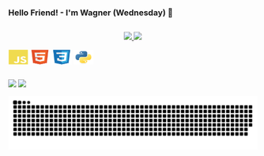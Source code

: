 ### Hello Friend! - I'm Wagner (Wednesday) 👋

##

<div align="center">
  <a href="https://github.com/wednesday-rip">
    <img height="150em" src="https://github-readme-stats.vercel.app/api?username=wednesday-rip&count_private=true&include_all_commits=true&show_icons=true&theme=dracula&hide_border=false&show_owner=true"/>
    <img height="150em" src="https://github-readme-stats.vercel.app/api/top-langs/?username=wednesday-rip&theme=dracula&hide_border=false&&layout=compact"/>
  </a>
</div>

<div style="display: inline_block"><br>

  <img align="center" alt="Wed-Js" height="30" width="40" src="https://raw.githubusercontent.com/devicons/devicon/master/icons/javascript/javascript-plain.svg">
  <img align="center" alt="Wed-HTML" height="30" width="40" src="https://raw.githubusercontent.com/devicons/devicon/master/icons/html5/html5-original.svg">
  <img align="center" alt="Wed-CSS" height="30" width="40" src="https://raw.githubusercontent.com/devicons/devicon/master/icons/css3/css3-original.svg">
  <img align="center" alt="Wed-Python" height="30" width="40" src="https://raw.githubusercontent.com/devicons/devicon/master/icons/python/python-original.svg">
 
</div>
  
  ##
 
<div>
  
  <a href = "mailto:wednesday.rip@protonmail.com"><img src="https://img.shields.io/badge/ProtonMail-8B89CC?style=for-the-badge&logo=protonmail&logoColor=white" target="_blank"></a>
  <a href="https://www.linkedin.com" target="_blank"><img src="https://img.shields.io/badge/-LinkedIn-%230077B5?style=for-the-badge&logo=linkedin&logoColor=white" target="_blank"></a> 
 
  ![Snake animation](https://github.com/wednesday-rip/wednesday-rip/blob/output/github-contribution-grid-snake.svg)
 
</div>

